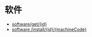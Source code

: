 # 软件

   * [software/get/{id}](ruan_jian/softwareget{id}.md)
   * [software /install/{id}/{machineCode}](ruan_jian/software_install{id}{machinecode}.md)